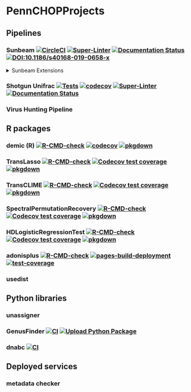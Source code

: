 # PennCHOPProjects

## Pipelines

### Sunbeam [![CircleCI](https://circleci.com/gh/sunbeam-labs/sunbeam/tree/dev.svg?style=shield)](https://circleci.com/gh/sunbeam-labs/sunbeam/tree/dev) [![Super-Linter](https://github.com/sunbeam-labs/sunbeam/actions/workflows/linter.yml/badge.svg)](https://github.com/sunbeam-labs/sunbeam/actions/workflows/linter.yml) [![Documentation Status](https://readthedocs.org/projects/sunbeam/badge/?version=stable)](http://sunbeam.readthedocs.io/en/latest/?badge=stable) [![DOI:10.1186/s40168-019-0658-x](https://img.shields.io/badge/Published%20in-Microbiome-1abc9c.svg)](https://doi.org/10.1186/s40168-019-0658-x)

<details>
  <summary>Sunbeam Extensions</summary>
  
  - sbx_kraken [![Tests](https://github.com/sunbeam-labs/sbx_kraken/actions/workflows/tests.yml/badge.svg)](https://github.com/sunbeam-labs/sbx_kraken/actions/workflows/tests.yml) [![Super-Linter](https://github.com/sunbeam-labs/sbx_kraken/actions/workflows/linter.yml/badge.svg)](https://github.com/sunbeam-labs/sbx_kraken/actions/workflows/linter.yml)
  - sbx_demic [![CI](https://github.com/Ulthran/sbx_demic/actions/workflows/main.yml/badge.svg)](https://github.com/Ulthran/sbx_demic/actions/workflows/main.yml) [![Super-Linter](https://github.com/Ulthran/sbx_demic/actions/workflows/linter.yml/badge.svg)](https://github.com/Ulthran/sbx_demic/actions/workflows/linter.yml) [![DOI:10.1038/s41592-018-0182-0](https://badgen.net/badge/Published%20in/Nat%20Methods/blue)](https://doi.org/10.1038/s41592-018-0182-0)
  - sbx_mapping [![Tests](https://github.com/sunbeam-labs/sbx_mapping/actions/workflows/tests.yml/badge.svg)](https://github.com/sunbeam-labs/sbx_mapping/actions/workflows/tests.yml) [![Super-Linter](https://github.com/sunbeam-labs/sbx_mapping/actions/workflows/linter.yml/badge.svg)](https://github.com/sunbeam-labs/sbx_mapping/actions/workflows/linter.yml)
  - sbx_phase_finder [![Tests](https://github.com/sunbeam-labs/sbx_phase_finder/actions/workflows/tests.yml/badge.svg)](https://github.com/sunbeam-labs/sbx_phase_finder/actions/workflows/tests.yml) [![Super-Linter](https://github.com/sunbeam-labs/sbx_phase_finder/actions/workflows/linter.yml/badge.svg)](https://github.com/sunbeam-labs/sbx_phase_finder/actions/workflows/linter.yml)
  - sbx_template [![Tests](https://github.com/sunbeam-labs/sbx_template/actions/workflows/tests.yml/badge.svg)](https://github.com/sunbeam-labs/sbx_template/actions/workflows/tests.yml) [![Super-Linter](https://github.com/sunbeam-labs/sbx_template/actions/workflows/linters.yml/badge.svg)](https://github.com/sunbeam-labs/sbx_template/actions/workflows/linters.yml)
  - sbx_test_action
  - sbx_WGS [![CI](https://github.com/PennChopMicrobiomeProgram/sbx_WGS/actions/workflows/main.yml/badge.svg)](https://github.com/PennChopMicrobiomeProgram/sbx_WGS/actions/workflows/main.yml)
</details>

### Shotgun Unifrac [![Tests](https://github.com/Ulthran/ShotgunUnifrac/actions/workflows/test.yml/badge.svg)](https://github.com/Ulthran/ShotgunUnifrac/actions/workflows/test.yml) [![codecov](https://codecov.io/gh/Ulthran/ShotgunUnifrac/branch/master/graph/badge.svg?token=N9KSWRS4XG)](https://codecov.io/gh/Ulthran/ShotgunUnifrac) [![Super-Linter](https://github.com/Ulthran/ShotgunUnifrac/actions/workflows/linter.yml/badge.svg)](https://github.com/Ulthran/ShotgunUnifrac/actions/workflows/linter.yml) [![Documentation Status](https://readthedocs.org/projects/shotgununifrac/badge/?version=stable)](https://shotgununifrac.readthedocs.io/en/stable/?badge=stable)

### Virus Hunting Pipeline

## R packages

### demic (R) [![R-CMD-check](https://github.com/Ulthran/DEMIC/actions/workflows/R-CMD-check.yaml/badge.svg)](https://github.com/Ulthran/DEMIC/actions/workflows/R-CMD-check.yaml) [![codecov](https://codecov.io/gh/Ulthran/DEMIC/branch/master/graph/badge.svg?token=A8grKm4Q1g)](https://codecov.io/gh/Ulthran/DEMIC) [![pkgdown](https://github.com/Ulthran/DEMIC/actions/workflows/pkgdown.yaml/badge.svg)](https://ulthran.github.io/DEMIC)

### TransLasso [![R-CMD-check](https://github.com/Ulthran/TransLasso/workflows/R-CMD-check/badge.svg)](https://github.com/Ulthran/TransLasso/actions) [![Codecov test coverage](https://codecov.io/gh/Ulthran/TransLasso/branch/main/graph/badge.svg)](https://app.codecov.io/gh/Ulthran/TransLasso?branch=main) [![pkgdown](https://github.com/Ulthran/TransLasso/actions/workflows/pkgdown.yaml/badge.svg)](https://ulthran.github.io/TransLasso)

### TransCLIME [![R-CMD-check](https://github.com/Ulthran/TransCLIME/workflows/R-CMD-check/badge.svg)](https://github.com/Ulthran/TransCLIME/actions) [![Codecov test coverage](https://codecov.io/gh/Ulthran/TransCLIME/branch/master/graph/badge.svg)](https://app.codecov.io/gh/Ulthran/TransCLIME?branch=master) [![pkgdown](https://github.com/Ulthran/TransCLIME/actions/workflows/pkgdown.yaml/badge.svg)](https://ulthran.github.io/TransCLIME)

### SpectralPermutationRecovery [![R-CMD-check](https://github.com/Ulthran/Spectral-Permutation-Recovery/actions/workflows/R-CMD-check.yaml/badge.svg)](https://github.com/Ulthran/Spectral-Permutation-Recovery/actions/workflows/R-CMD-check.yaml) [![Codecov test coverage](https://codecov.io/gh/Ulthran/Spectral-Permutation-Recovery/branch/main/graph/badge.svg)](https://app.codecov.io/gh/Ulthran/Spectral-Permutation-Recovery?branch=main) [![pkgdown](https://github.com/Ulthran/Spectral-Permutation-Recovery/actions/workflows/pkgdown.yaml/badge.svg)](https://ulthran.github.io/Spectral-Permutation-Recovery/)

### HDLogisticRegressionTest [![R-CMD-check](https://github.com/Ulthran/HDLogisticRegressionTest/actions/workflows/R-CMD-check.yaml/badge.svg)](https://github.com/Ulthran/HDLogisticRegressionTest/actions/workflows/R-CMD-check.yaml) [![Codecov test coverage](https://codecov.io/gh/Ulthran/HDLogisticRegressionTest/branch/main/graph/badge.svg)](https://app.codecov.io/gh/Ulthran/HDLogisticRegressionTest?branch=main) [![pkgdown](https://github.com/Ulthran/HDLogisticRegressionTest/actions/workflows/pkgdown.yaml/badge.svg)](https://ulthran.github.io/HDLogisticRegressionTest)

### adonisplus [![R-CMD-check](https://github.com/PennChopMicrobiomeProgram/adonisplus/actions/workflows/R-CMD-check.yaml/badge.svg)](https://github.com/PennChopMicrobiomeProgram/adonisplus/actions/workflows/R-CMD-check.yaml) [![pages-build-deployment](https://github.com/PennChopMicrobiomeProgram/adonisplus/actions/workflows/pages/pages-build-deployment/badge.svg)](https://github.com/PennChopMicrobiomeProgram/adonisplus/actions/workflows/pages/pages-build-deployment) [![test-coverage](https://github.com/PennChopMicrobiomeProgram/adonisplus/actions/workflows/test-coverage.yaml/badge.svg)](https://github.com/PennChopMicrobiomeProgram/adonisplus/actions/workflows/test-coverage.yaml)

### usedist

## Python libraries

### unassigner

### GenusFinder [![CI](https://github.com/Ulthran/GenusFinder/actions/workflows/python-package.yml/badge.svg)](https://github.com/Ulthran/GenusFinder/actions/workflows/python-package.yml) [![Upload Python Package](https://github.com/Ulthran/GenusFinder/actions/workflows/python-publish.yml/badge.svg)](https://github.com/Ulthran/GenusFinder/actions/workflows/python-publish.yml)

### dnabc [![CI](https://github.com/PennChopMicrobiomeProgram/dnabc/actions/workflows/main.yaml/badge.svg)](https://github.com/PennChopMicrobiomeProgram/dnabc/actions/workflows/main.yaml)

## Deployed services

### metadata checker
